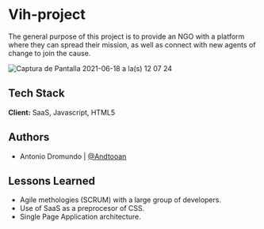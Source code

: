 # Vih-project

The general purpose of this project is to provide an NGO with a platform where they can spread their mission, as well as connect with new agents of change to join the cause.

![Captura de Pantalla 2021-06-18 a la(s) 12 07 24](https://user-images.githubusercontent.com/72485462/122595216-c0b31680-d02d-11eb-8d00-e61ff1dd5841.png)

## Tech Stack

**Client:** SaaS, Javascript, HTML5


## Authors

- Antonio Dromundo | [@Andtooan](https://github.com/Bostjanrivera)

## Lessons Learned

- Agile methologies (SCRUM) with a large group of developers.
- Use of SaaS as a preprocesor of CSS.
- Single Page Application architecture.
